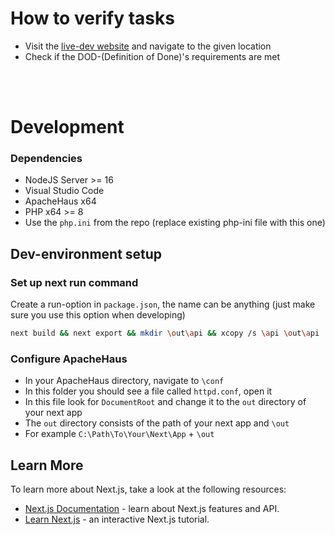 # How to verify tasks

- Visit the [live-dev website](https://school-collab.ga) and navigate to the given location
- Check if the DOD-(Definition of Done)'s requirements are met

<br>
<br>

# Development

### Dependencies
* NodeJS Server >= 16
* Visual Studio Code
* ApacheHaus x64
* PHP x64 >= 8
* Use the `php.ini` from the repo (replace existing php-ini file with this one)

## Dev-environment setup
### Set up next run command
Create a run-option in `package.json`, the name can be anything (just make sure you use this option when developing)
```bash
next build && next export && mkdir \out\api && xcopy /s \api \out\api
```

### Configure ApacheHaus
* In your ApacheHaus directory, navigate to `\conf` <br>
* In this folder you should see a file called `httpd.conf`, open it <br>
* In this file look for `DocumentRoot` and change it to the `out` directory of your next app <br>
* The `out` directory consists of the path of your next app and `\out` <br>
* For example `C:\Path\To\Your\Next\App` + `\out` <br>

## Learn More

To learn more about Next.js, take a look at the following resources:

- [Next.js Documentation](https://nextjs.org/docs) - learn about Next.js features and API.
- [Learn Next.js](https://nextjs.org/learn) - an interactive Next.js tutorial.
